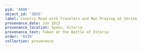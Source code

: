 ```yaml
---
pid: '4896'
object_id: '3055'
label: Country Road with Travelers and Man Praying at Shrine
provenance_date: Jun 1813
provenance_location: Spain, Vitoria
provenance_text: Taken at the Battle of Vitoria
order: '0339'
collection: provenance
---
```

